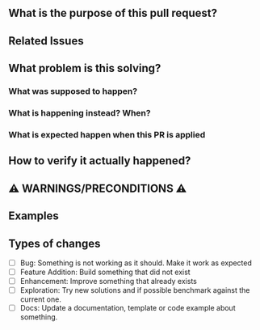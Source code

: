 ## What is the purpose of this pull request?
<!--- Describe your changes in detail. -->

## Related Issues
<!--- What issues have been mapped that are related to this PR -->

## What problem is this solving?
<!--- What is the motivation and context for this change? -->

### What was supposed to happen?

### What is happening instead? When?

### What is expected happen when this PR is applied

## How to verify it actually happened?


## :warning: WARNINGS/PRECONDITIONS :warning:
<!--- List any attention points to look out for before/after merging -->

## Examples
<!--- If applicable, list examples of use (e.g. payloads) -->

## Types of changes
- [ ] Bug: Something is not working as it should. Make it work as expected
- [ ] Feature Addition: Build something that did not exist
- [ ] Enhancement: Improve something that already exists
- [ ] Exploration: Try new solutions and if possible benchmark against the current one.
- [ ] Docs: Update a documentation, template or code example about something.
